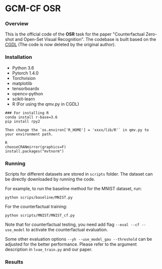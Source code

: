 # GCM-CF OSR
### Overview

This is the official code of the **OSR** task for the paper "Counterfactual Zero-shot and Open-Set Visual Recognition". The codebase is built based on the [CGDL](https://github.com/BraveGump/CGDL-for-Open-Set-Recognition) (The code is now deleted by the original author).



### Installation

- Python 3.6
- Pytorch 1.4.0
- Torchvision
- matplotlib
- tensorboardx
- opencv-python
- scikit-learn
- R (For using the qmv.py in CGDL)

```
### For installing R
conda install r-base=3.6
pip install rpy2

Then change the `os.environ['R_HOME'] = 'xxxx/lib/R'` in qmv.py to your environment path.

R
chooseCRANmirror(graphics=F)
install.packages("mvtnorm")
```



### Running

Scripts for different datasets are stored in `scripts` folder. The dataset can be directly downloaded by running the code. 

For example, to run the baseline method for the MNIST dataset, run:

```
python scrips/baseline/MNIST.py
```

For the counterfactual training:

```
python scripts/MNIST/MNIST_cf.py
```



Note that for counterfactual testing, you need add flag `--eval --cf --use_model` to activate the counterfactual evaluation.

Some other evaluation options `--yh --use_model_gau --threshold` can be adjusted for the better performance. Please refer to the argument description in `lvae_train.py` and our paper. 



### Results